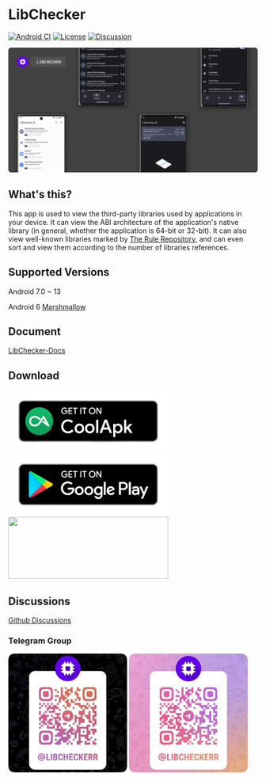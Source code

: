 # LibChecker

[![Android CI](https://github.com/zhaobozhen/LibChecker/actions/workflows/android.yml/badge.svg)](https://github.com/zhaobozhen/LibChecker/actions/workflows/android.yml)
[![License](https://img.shields.io/github/license/zhaobozhen/LibChecker?label=License)](https://choosealicense.com/licenses/apache-2.0/)
[![Discussion](https://img.shields.io/badge/Telegram-Group-blue.svg?logo=telegram)](https://t.me/libcheckerr)

![Header](./source/header.png)

## What's this?
This app is used to view the third-party libraries used by applications in your device. It can view the ABI architecture of the application's native library (in general, whether the application is 64-bit or 32-bit). It can also view well-known libraries marked by [The Rule Repository](https://github.com/zhaobozhen/LibChecker-Rules), and can even sort and view them according to the number of libraries references.

## Supported Versions
Android 7.0 ~ 13

Android 6 [Marshmallow](https://github.com/zhaobozhen/LibChecker/tree/marshmallow)

## Document
[LibChecker-Docs](https://github.com/zhaobozhen/LibChecker-Docs)

## Download
[<img src="/source/coolapk-badge.png" width="323" height="125" />](https://www.coolapk.com/apk/com.absinthe.libchecker)
[<img src="/source/google-play-badge.png" width="323" height="125" />](https://play.google.com/store/apps/details?id=com.absinthe.libchecker)
[<img src="https://fdroid.gitlab.io/artwork/badge/get-it-on.png" width="323" height="125" />](https://f-droid.org/packages/com.absinthe.libchecker/)

## Discussions
[Github Discussions](https://github.com/zhaobozhen/LibChecker/discussions)

### Telegram Group
<img src="/source/tg_group_dark.png#gh-dark-mode-only" width="240" height="240" />
<img src="/source/tg_group_light.png#gh-light-mode-only" width="240" height="240" />
